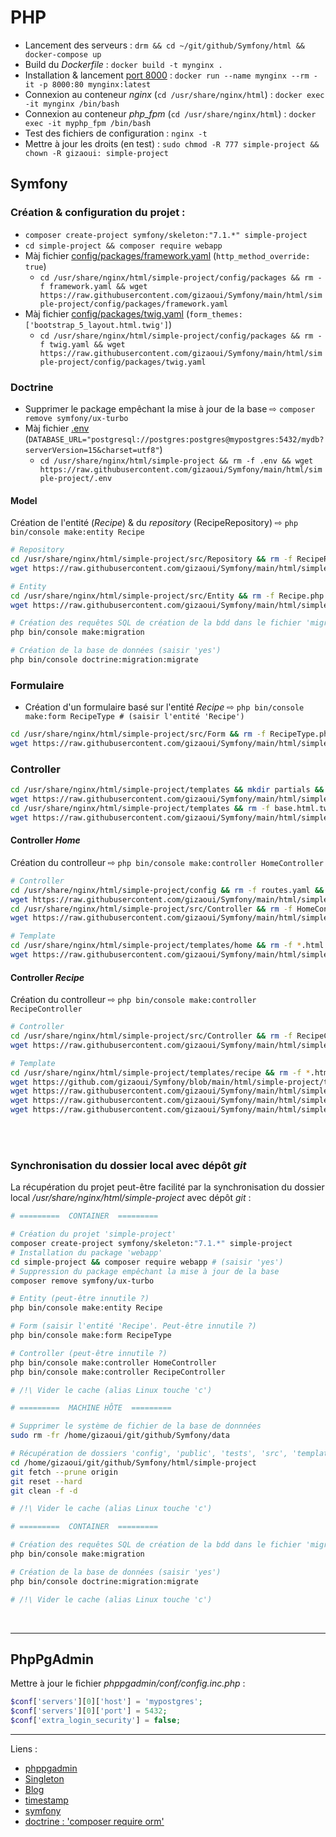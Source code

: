 # PHP

- Lancement des serveurs : `drm && cd ~/git/github/Symfony/html && docker-compose up`
- Build du *Dockerfile* : `docker build -t mynginx .`
- Installation & lancement [port 8000](localhost:8000) : `docker run --name mynginx --rm -it -p 8000:80 mynginx:latest`
- Connexion au conteneur *nginx* (`cd /usr/share/nginx/html`) : `docker exec -it mynginx /bin/bash`
- Connexion au conteneur *php_fpm* (`cd /usr/share/nginx/html`) : `docker exec -it myphp_fpm /bin/bash`
- Test des fichiers de configuration : `nginx -t`
- Mettre à jour les droits (en test) : `sudo chmod -R 777 simple-project && chown -R gizaoui: simple-project`

## Symfony

### Création & configuration du projet :
- `composer create-project symfony/skeleton:"7.1.*" simple-project`
- `cd simple-project && composer require webapp`
- Màj fichier [config/packages/framework.yaml](https://github.com/gizaoui/Symfony/blob/main/html/simple-project/config/packages/framework.yaml) (`http_method_override: true`)
	- `cd /usr/share/nginx/html/simple-project/config/packages && rm -f framework.yaml && wget https://raw.githubusercontent.com/gizaoui/Symfony/main/html/simple-project/config/packages/framework.yaml`
- Màj fichier [config/packages/twig.yaml](https://github.com/gizaoui/Symfony/blob/main/html/simple-project/config/packages/twig.yaml) (`form_themes: ['bootstrap_5_layout.html.twig']`)
	- `cd /usr/share/nginx/html/simple-project/config/packages && rm -f twig.yaml && wget https://raw.githubusercontent.com/gizaoui/Symfony/main/html/simple-project/config/packages/twig.yaml`

### Doctrine

- Supprimer le package empêchant la mise à jour de la base &#8680; `composer remove symfony/ux-turbo`
- Màj fichier [.env](https://github.com/gizaoui/Symfony/blob/main/html/simple-project/.env) (`DATABASE_URL="postgresql://postgres:postgres@mypostgres:5432/mydb?serverVersion=15&charset=utf8"`)
	- `cd /usr/share/nginx/html/simple-project && rm -f .env && wget https://raw.githubusercontent.com/gizaoui/Symfony/main/html/simple-project/.env`

#### Model

Création de l'entité (*Recipe*) & du *repository* (RecipeRepository) &#8680; `php bin/console make:entity Recipe`

```bash
# Repository
cd /usr/share/nginx/html/simple-project/src/Repository && rm -f RecipeRepository.php && \
wget https://raw.githubusercontent.com/gizaoui/Symfony/main/html/simple-project/src/Repository/RecipeRepository.php && \

# Entity
cd /usr/share/nginx/html/simple-project/src/Entity && rm -f Recipe.php && \
wget https://raw.githubusercontent.com/gizaoui/Symfony/main/html/simple-project/src/Entity/Recipe.php

# Création des requêtes SQL de création de la bdd dans le fichier 'migrations/Version[Date][Id].php'
php bin/console make:migration

# Création de la base de données (saisir 'yes')
php bin/console doctrine:migration:migrate
```


### Formulaire

- Création d'un formulaire basé sur l'entité *Recipe* &#8680; `php bin/console make:form RecipeType # (saisir l'entité 'Recipe')`

```bash
cd /usr/share/nginx/html/simple-project/src/Form && rm -f RecipeType.php && \
wget https://raw.githubusercontent.com/gizaoui/Symfony/main/html/simple-project/src/Form/RecipeType.php
```

### Controller

```bash
cd /usr/share/nginx/html/simple-project/templates && mkdir partials && cd partials && \
wget https://raw.githubusercontent.com/gizaoui/Symfony/main/html/simple-project/templates/partials/flash.html.twig && \
cd /usr/share/nginx/html/simple-project/templates && rm -f base.html.twig && \
wget https://raw.githubusercontent.com/gizaoui/Symfony/main/html/simple-project/templates/base.html.twig`
```

#### Controller *Home*

Création du controlleur &#8680; `php bin/console make:controller HomeController`

```bash
# Controller
cd /usr/share/nginx/html/simple-project/config && rm -f routes.yaml && \
wget https://raw.githubusercontent.com/gizaoui/Symfony/main/html/simple-project/config/routes.yaml && \
cd /usr/share/nginx/html/simple-project/src/Controller && rm -f HomeController.php && \
wget https://raw.githubusercontent.com/gizaoui/Symfony/main/html/simple-project/src/Controller/HomeController.php

# Template
cd /usr/share/nginx/html/simple-project/templates/home && rm -f *.html.* && \
wget https://raw.githubusercontent.com/gizaoui/Symfony/main/html/simple-project/templates/home/index.html.twig
```

#### Controller *Recipe*

Création du controlleur &#8680; `php bin/console make:controller RecipeController`

```bash
# Controller
cd /usr/share/nginx/html/simple-project/src/Controller && rm -f RecipeController.php && \
wget https://raw.githubusercontent.com/gizaoui/Symfony/main/html/simple-project/src/Controller/RecipeController.php

# Template
cd /usr/share/nginx/html/simple-project/templates/recipe && rm -f *.html.* && \
wget https://github.com/gizaoui/Symfony/blob/main/html/simple-project/templates/recipe/index.html.twig && \
wget https://raw.githubusercontent.com/gizaoui/Symfony/main/html/simple-project/templates/recipe/create.html.twig && \
wget https://raw.githubusercontent.com/gizaoui/Symfony/main/html/simple-project/templates/recipe/edit.html.twig && \
wget https://raw.githubusercontent.com/gizaoui/Symfony/main/html/simple-project/templates/recipe/show.html.twig
```

<br><br>

### Synchronisation du dossier local avec dépôt *git*

La récupération du projet peut-être facilité par la synchronisation du dossier local */usr/share/nginx/html/simple-project* avec dépôt *git* :

```bash
# =========  CONTAINER  =========

# Création du projet 'simple-project'
composer create-project symfony/skeleton:"7.1.*" simple-project
# Installation du package 'webapp'
cd simple-project && composer require webapp # (saisir 'yes')
# Suppression du package empêchant la mise à jour de la base
composer remove symfony/ux-turbo

# Entity (peut-être innutile ?)
php bin/console make:entity Recipe

# Form (saisir l'entité 'Recipe'. Peut-être innutile ?)
php bin/console make:form RecipeType

# Controller (peut-être innutile ?)
php bin/console make:controller HomeController
php bin/console make:controller RecipeController

# /!\ Vider le cache (alias Linux touche 'c')

# =========  MACHINE HÔTE  =========

# Supprimer le système de fichier de la base de donnnées
sudo rm -fr /home/gizaoui/git/github/Symfony/data

# Récupération de dossiers 'config', 'public', 'tests', 'src', 'templates' et fichier '.env'
cd /home/gizaoui/git/github/Symfony/html/simple-project
git fetch --prune origin
git reset --hard
git clean -f -d

# /!\ Vider le cache (alias Linux touche 'c')

# =========  CONTAINER  =========

# Création des requêtes SQL de création de la bdd dans le fichier 'migrations/Version[Date][Id].php'
php bin/console make:migration

# Création de la base de données (saisir 'yes')
php bin/console doctrine:migration:migrate

# /!\ Vider le cache (alias Linux touche 'c')
```

<br><hr>

## PhpPgAdmin

Mettre à jour le fichier *phppgadmin/conf/config.inc.php* :

```php
$conf['servers'][0]['host'] = 'mypostgres';
$conf['servers'][0]['port'] = 5432;
$conf['extra_login_security'] = false;
```

---

Liens :

- [phppgadmin](http://localhost:8000/phppgadmin/)
- [Singleton](http://localhost:8000/Pattern/Singleton/index.php)
- [Blog](http://localhost:8000/Blog/public/index.php)
- [timestamp](https://www.commandprompt.com/education/how-to-insert-a-timestamp-into-a-postgresql-table/)
- [symfony](https://dev.to/eelcoverbrugge/starting-a-new-symfony-project-on-linux-2amh)
- [doctrine : 'composer require orm'](https://zestedesavoir.com/tutoriels/1713/doctrine-2-a-lassaut-de-lorm-phare-de-php/les-bases-de-doctrine-2/sauvegarder-des-entites-grace-a-doctrine/)

